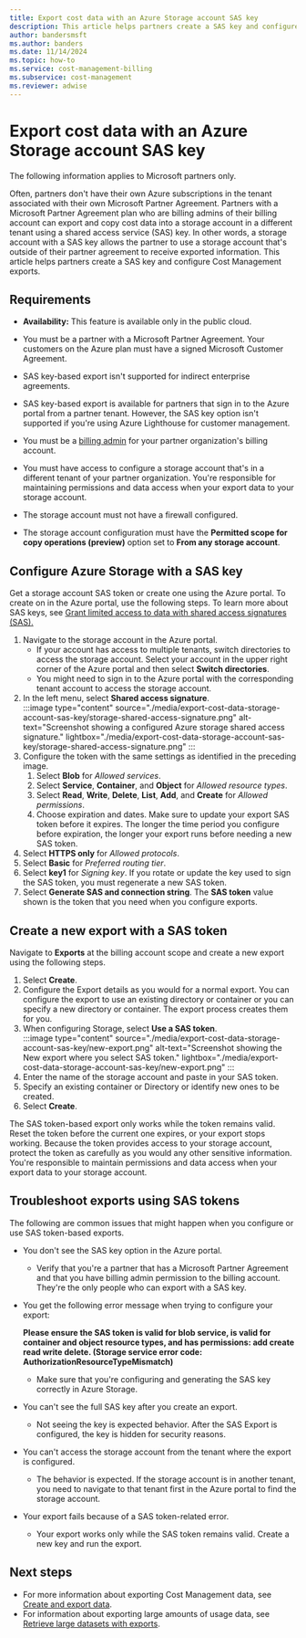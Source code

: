 ```yaml
---
title: Export cost data with an Azure Storage account SAS key
description: This article helps partners create a SAS key and configure Cost Management exports.
author: bandersmsft
ms.author: banders
ms.date: 11/14/2024
ms.topic: how-to
ms.service: cost-management-billing
ms.subservice: cost-management
ms.reviewer: adwise
---
```


# Export cost data with an Azure Storage account SAS key

The following information applies to Microsoft partners only.

Often, partners don't have their own Azure subscriptions in the tenant associated with their own Microsoft Partner Agreement. Partners with a Microsoft Partner Agreement plan who are billing admins of their billing account can export and copy cost data into a storage account in a different tenant using a shared access service (SAS) key. In other words, a storage account with a SAS key allows the partner to use a storage account that's outside of their partner agreement to receive exported information. This article helps partners create a SAS key and configure Cost Management exports.

## Requirements

- **Availability:** This feature is available only in the public cloud. 

- You must be a partner with a Microsoft Partner Agreement. Your customers on the Azure plan must have a signed Microsoft Customer Agreement.
- SAS key-based export isn't supported for indirect enterprise agreements.
- SAS key-based export is available for partners that sign in to the Azure portal from a partner tenant. However, the SAS key option isn't supported if you're using Azure Lighthouse for customer management.
- You must be a [billing admin](/partner-center/account-settings/permissions-overview#billing-admin-role) for your partner organization's billing account.
- You must have access to configure a storage account that's in a different tenant of your partner organization. You're responsible for maintaining permissions and data access when your export data to your storage account.
- The storage account must not have a firewall configured.
- The storage account configuration must have the **Permitted scope for copy operations (preview)** option set to **From any storage account**.

## Configure Azure Storage with a SAS key

Get a storage account SAS token or create one using the Azure portal. To create on in the Azure portal, use the following steps. To learn more about SAS keys, see [Grant limited access to data with shared access signatures (SAS).](../../storage/common/storage-sas-overview.md)

1. Navigate to the storage account in the Azure portal.
    - If your account has access to multiple tenants, switch directories to access the storage account. Select your account in the upper right corner of the Azure portal and then select **Switch directories**.
    - You might need to sign in to the Azure portal with the corresponding tenant account to access the storage account.
1. In the left menu, select **Shared access signature**.  
    :::image type="content" source="./media/export-cost-data-storage-account-sas-key/storage-shared-access-signature.png" alt-text="Screenshot showing a configured Azure storage shared access signature." lightbox="./media/export-cost-data-storage-account-sas-key/storage-shared-access-signature.png" :::
1. Configure the token with the same settings as identified in the preceding image.
    1. Select **Blob** for _Allowed services_.
    1. Select **Service**, **Container**, and **Object** for _Allowed resource types_.
    1. Select **Read**, **Write**, **Delete**, **List**, **Add**, and **Create** for _Allowed permissions_.
    1. Choose expiration and dates. Make sure to update your export SAS token before it expires. The longer the time period you configure before expiration, the longer your export runs before needing a new SAS token.
1. Select **HTTPS only** for _Allowed protocols_.
1. Select **Basic** for _Preferred routing tier_.
1. Select **key1** for _Signing key_. If you rotate or update the key used to sign the SAS token, you must regenerate a new SAS token.
1. Select **Generate SAS and connection string**.
    The **SAS token** value shown is the token that you need when you configure exports.

## Create a new export with a SAS token

Navigate to **Exports** at the billing account scope and create a new export using the following steps.

1. Select **Create**.
1. Configure the Export details as you would for a normal export. You can configure the export to use an existing directory or container or you can specify a new directory or container. The export process creates them for you.
1. When configuring Storage, select **Use a SAS token**.  
    :::image type="content" source="./media/export-cost-data-storage-account-sas-key/new-export.png" alt-text="Screenshot showing the New export where you select SAS token." lightbox="./media/export-cost-data-storage-account-sas-key/new-export.png" :::
1. Enter the name of the storage account and paste in your SAS token.
1. Specify an existing container or Directory or identify new ones to be created.
1. Select **Create**.

The SAS token-based export only works while the token remains valid. Reset the token before the current one expires, or your export stops working. Because the token provides access to your storage account, protect the token as carefully as you would any other sensitive information. You're responsible to maintain permissions and data access when your export data to your storage account.

## Troubleshoot exports using SAS tokens

The following are common issues that might happen when you configure or use SAS token-based exports.

- You don't see the SAS key option in the Azure portal.
  - Verify that you're a partner that has a Microsoft Partner Agreement and that you have billing admin permission to the billing account. They're the only people who can export with a SAS key.

- You get the following error message when trying to configure your export:

    **Please ensure the SAS token is valid for blob service, is valid for container and object resource types, and has permissions: add create read write delete. (Storage service error code: AuthorizationResourceTypeMismatch)**

    - Make sure that you're configuring and generating the SAS key correctly in Azure Storage.

- You can't see the full SAS key after you create an export.
  - Not seeing the key is expected behavior. After the SAS Export is configured, the key is hidden for security reasons.

- You can't access the storage account from the tenant where the export is configured.
  - The behavior is expected. If the storage account is in another tenant, you need to navigate to that tenant first in the Azure portal to find the storage account.

- Your export fails because of a SAS token-related error.
  - Your export works only while the SAS token remains valid. Create a new key and run the export.

## Next steps

- For more information about exporting Cost Management data, see [Create and export data](tutorial-export-acm-data.md).
- For information about exporting large amounts of usage data, see [Retrieve large datasets with exports](ingest-azure-usage-at-scale.md).
